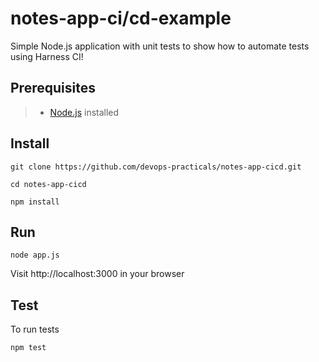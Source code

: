 # notes-app-ci/cd-example
Simple Node.js application with unit tests to show how to automate tests using Harness CI!

## Prerequisites
> - [Node.js](https://nodejs.org/en/download/) installed 

## Install
```
git clone https://github.com/devops-practicals/notes-app-cicd.git
```
```
cd notes-app-cicd
```
```
npm install
```

## Run
```
node app.js
```
Visit http://localhost:3000 in your browser

## Test
To run tests
```
npm test
```
